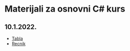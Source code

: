 # Materijali za osnovni C# kurs

## 10.1.2022.
  * [Tabla](https://github.com/oneskovic/kurs_2022/blob/gh-pages/table/Dan1.pdf)
  * [Recnik](https://recnik-lns.web.app/)
